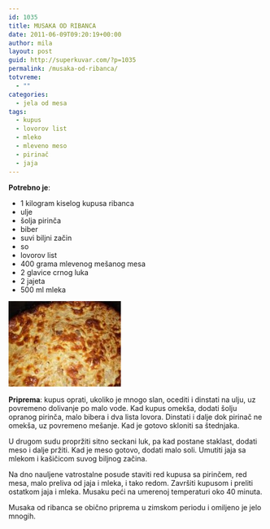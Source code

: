 ```yaml
---
id: 1035
title: MUSAKA OD RIBANCA
date: 2011-06-09T09:20:19+00:00
author: mila
layout: post
guid: http://superkuvar.com/?p=1035
permalink: /musaka-od-ribanca/
totvreme:
  - ""
categories:
  - jela od mesa
tags:
  - kupus
  - lovorov list
  - mleko
  - mleveno meso
  - pirinač
  - jaja
---
```

**Potrebno je**:

  * 1 kilogram kiselog kupusa ribanca
  * ulje
  * šolja pirinča
  * biber
  * suvi biljni začin
  * so
  * lovorov list
  * 400 grama mlevenog mešanog mesa
  * 2 glavice crnog luka
  * 2 jajeta
  * 500 ml mleka

<img class="alignnone size-full wp-image-1036" title="musakaodkupusa" src="/wp-content/uploads/2011/06/musakaodkupusa-e1307611204207.jpg" alt="" width="221" height="168" /> 

**Priprema**: kupus oprati, ukoliko je mnogo slan, ocediti i dinstati na ulju, uz povremeno dolivanje po malo vode. Kad kupus omekša, dodati šolju opranog pirinča, malo bibera i dva lista lovora. Dinstati i dalje dok pirinač ne omekša, uz povremeno mešanje. Kad je gotovo skloniti sa štednjaka.

U drugom sudu propržiti sitno seckani luk, pa kad postane staklast, dodati meso i dalje pržiti. Kad je meso gotovo, dodati malo soli. Umutiti jaja sa mlekom i kašičicom suvog biljnog začina.

Na dno nauljene vatrostalne posude staviti red kupusa sa pirinčem, red mesa, malo preliva od jaja i mleka, i tako redom. Završiti kupusom i preliti ostatkom jaja i mleka. Musaku peći na umerenoj temperaturi oko 40 minuta.

Musaka od ribanca se obično priprema u zimskom periodu i omiljeno je jelo mnogih.